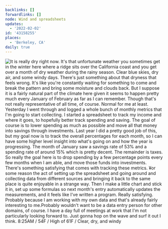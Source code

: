 ```yaml
---
backlinks: []
forwardlinks: []
node: Wind and spreadsheets
updates:
  - '2022-02-02'
id: '43158255'
places:
  - 'Berkeley, CA'
daily: true
---
```

![It is really dry right now. It's that unfortunate weather you sometimes get in the winter here where a ridge sits over the California coast and you get over a month of dry weather during the rainy season. Clear blue skies, dry air, and some windy days. There's just something about that dryness that feels wrong. It's like you're constantly waiting for something to come and break the pattern and bring some moisture and clouds back. But I suppose it is a fairly natural part of the climate here given it seems to happen pretty much every January of February as far as I can remember. Though that's not really representative of all time, of course. Normal for me at least. Yesterday I went through and logged a whole bunch of monthly metrics that I'm going to start collecting. I started a spreadsheet to track my income and where it goes, to hopefully better track spending and saving. The goal of course is to lower spending as much as possible and move all that money into savings through investments. Last year I did a pretty good job of this, but my goal now is to track the overall percentages for each month, so I can have some higher level insight into what's going on and how the year is progressing. The month of January saw a savings rate of 53% and a spending rate of around 15% which is pretty decent. The remainder is taxes. So really the goal here is to drop spending by a few percentage points every few months when I am able, and move those funds into investments. There's something satisfying that comes with tracking these metrics. ¥or some reason the act of setting up the spreadsheet and going around and collecting data from different sources and bringing it back to the same place is quite enjoyable in a strange way. Then I make a little chart and stick it in, set up some formulas so next month's entry automatically updates the measurements, and it feels like I've written a program. Really satisfying. Probably because I am working with my own data and that's already fairly interesting to me.Probably wouldn't want to be a data entry person for other domains, of course. I have a day full of meetings at work that I'm not particularly looking forward to. Just gonna hop on the wave and surf it out I think. 8:25AM / 54F / High of 61F / Clear, dry, and windy](images/43158255/xhAeDJEulk-daily.webp "")
